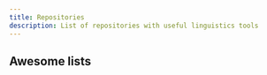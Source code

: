 ```yaml
---
title: Repositories
description: List of repositories with useful linguistics tools
---
```


## Awesome lists
